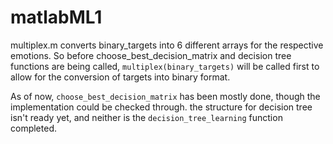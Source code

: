 # matlabML1

multiplex.m converts binary_targets into 6 different arrays for the respective emotions. So before choose_best_decision_matrix and decision tree functions are being called, `multiplex(binary_targets)` will be called first to allow for the conversion of targets into binary format. 

As of now, `choose_best_decision_matrix` has been mostly done, though the implementation could be checked through. the structure for decision tree isn't ready yet, and neither is the `decision_tree_learning` function completed. 
